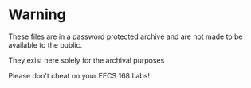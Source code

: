 # Warning

These files are in a password protected archive and are not made to be available to the public.

They exist here solely for the archival purposes

Please don't cheat on your EECS 168 Labs!
